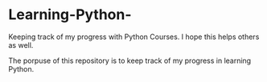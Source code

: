 # Learning-Python-
Keeping track of my progress with Python Courses. I hope this helps others as well.

The porpuse of this repository is to keep track of my progress in learning Python. 
